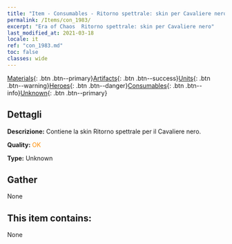 ```yaml
---
title: "Item - Consumables - Ritorno spettrale: skin per Cavaliere nero"
permalink: /Items/con_1983/
excerpt: "Era of Chaos  Ritorno spettrale: skin per Cavaliere nero"
last_modified_at: 2021-03-18
locale: it
ref: "con_1983.md"
toc: false
classes: wide
---
```

 [Materials](/it/Items/){: .btn .btn--primary}[Artifacts](/it/Items/Artifacts/){: .btn .btn--success}[Units](/it/Items/Units/){: .btn .btn--warning}[Heroes](/it/Items/Heroes/){: .btn .btn--danger}[Consumables](/it/Items/Consumables/){: .btn .btn--info}[Unknown](/it/Items/Unknown/){: .btn .btn--primary}

## Dettagli
 **Descrizione:** Contiene la skin Ritorno spettrale per il Cavaliere nero.

 **Quality:** <span style="color: #FF8C00">OK</span>

 **Type:** Unknown

## Gather

  None

## This item contains:

  None

